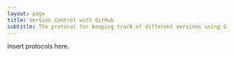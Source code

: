 ```yaml
---
layout: page
title: Version Control with GitHub
subtitle: The protocol for keeping track of different versions using GitHub
---
```


Insert protocols here.
